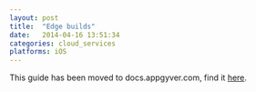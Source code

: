 ```yaml
---
layout: post
title:  "Edge builds"
date:   2014-04-16 13:51:34
categories: cloud_services
platforms: iOS
---
```


This guide has been moved to docs.appgyver.com, find it [here](http://docs.appgyver.com/tooling/wrapper/versioning/edge-versions/).
